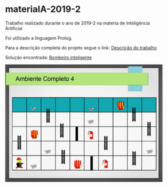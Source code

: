 # materiaIA-2019-2
<p>Trabalho realizado durante o ano de 2019-2 na materia de Inteligência Artificial</p>
<p>Foi utilizado a linguagem Prolog.</p>
<p>Para a descrição completa do projeto segue o link:  <a href="https://github.com/mayktu/materiaIA-2019-2/blob/master/Descri%C3%A7%C3%A3o%20do%20projeto%20-%20Bombeiro.pdf" alt="">Descrição do trabalho</a></p>
<p>Solução encontrada: <a href="https://github.com/mayktu/materiaIA-2019-2/blob/master/bombeiro.pl" alt="">Bombeiro inteligente</a></p>
<img alt="Ambiente para teste da inteligencia do bombeiro" title="Ambiente para teste da inteligencia do bombeiro" src="Ambiente teste bombeiro.JPG">
